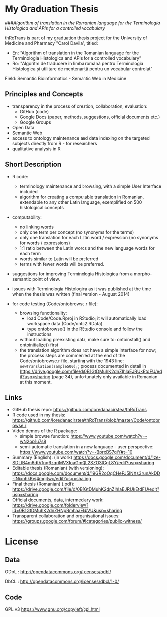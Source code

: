 My Graduation Thesis
=========

###_Algorithm of translation in the Romanian language for the Terminologia Histologica and APIs for a controlled vocabulary_


thRoTrans is part of my graduation thesis project for the University of Medicine and Pharmacy "Carol Davila", titled: 
 - En: “Algorithm of translation in the Romanian language for the Terminologia Histologica and APIs for a controlled vocabulary”
 - Ro: "Algoritm de traducere în limba română pentru Terminologia Histologica și utilitare de mentenanță pentru un vocabular controlat"

Field: Semantic Bioinformatics - Semantic Web in Medicine

Principles and Concepts
-----------------------

 - transparency in the process of creation, collaboration, evaluation:
    - GitHub (code)
    - Google Docs (paper, methods, suggestions, official documents etc.)
    - Google Groups
 - Open Data
 - Semantic Web
 - access to ontology maintenance and data indexing on the targeted subjects directly from R - for researchers 
 - qualitative analysis in R

Short Description
------------------
 - R code:
    - terminology maintenance and browsing, with a simple User Interface included
    - algorithm for creating a computable translation in Romanian, extendable to any other Latin language, exemplified on 500 histological concepts
 - computability:
    - no linking words
    - only one term per concept (no synonyms for the terms)
    - only one translation for each Latin word / expression (no synonyms for words / expressions)
    - 1:1 ratio between the Latin words and the new language words for each term
    - words similar to Latin will be preferred
    - terms with fewer words will be preferred.
 - suggestions for improving Terminologia Histologica from a morpho-semantic point of view.
 - issues with Terminologia Histologica as it was published at the time when the thesis was written (final version - August 2014)

 - for code testing (Code/ontobrowse.r file):
    - browsing functionality:
        - load Code/Code.Rproj in RStudio; it will automatically load workspace data (Code/onto2.RData)
        - type ontobrowse() in the RStudio console and follow the instructions
    -  without loading preexisting data, make sure to: ontoinstall() and ontoinitialize() first
    - the translation algorithm does not have a simple interface for now; the process steps are commented at the end of the Code/ontobrowse.r file, starting with the 1943 line: `newTranslation(sample500);`; process documented in detail in https://drive.google.com/file/d/0B1GtDMuhK2dnZlhIaEJRUkEtdFU/edit?usp=sharing (page 34), unfortunately only available in Romanian at this moment.

Links
-------

 - GitHub thesis repo: https://github.com/loredanacirstea/thRoTrans
 - R code used in my thesis: https://github.com/loredanacirstea/thRoTrans/blob/master/Code/ontobrowse.r
 - Video demos of the R package:
    - simple browse function: https://www.youtube.com/watch?v=-wN2op1u7s8
    - semi-automatic translation in a new language - user perspective: https://www.youtube.com/watch?v=-BprxBS7qiY#t=10
 - Summary (English): (in work) https://docs.google.com/document/d/1ze-SDLtB4m6dtVfnq6zqriMVXIoaGmQL2SZO3lCgL8Y/edit?usp=sharing 
 - Editable thesis (Romanian) (with versioning): https://docs.google.com/document/d/19GR2oOqCHePJ5lNXs3runAkDD-INixnhkKej4mqjtwc/edit?usp=sharing 
 - Final thesis (Romanian) (.pdf): https://drive.google.com/file/d/0B1GtDMuhK2dnZlhIaEJRUkEtdFU/edit?usp=sharing 
 - Official documents, data, intermediary work: https://drive.google.com/folderview?id=0B1GtDMuhK2dnZHNpRmhaaElibVU&usp=sharing
 - Transparent collaboration and organisational issues: https://groups.google.com/forum/#!categories/public-witness/




License
=========


Data
----

ODbL : http://opendatacommons.org/licenses/odbl/

DbCL : http://opendatacommons.org/licenses/dbcl/1-0/


Code
----

GPL v3 https://www.gnu.org/copyleft/gpl.html
